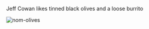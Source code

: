 
Jeff Cowan likes tinned black olives and a loose burrito

![nom-olives](https://m.media-amazon.com/images/I/61pQDEb5ZcL._SL1350_.jpg)

